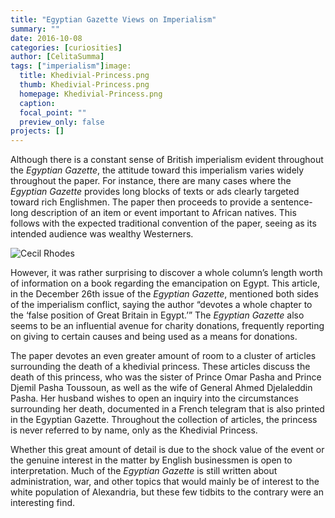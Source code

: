 ```yaml
---
title: "Egyptian Gazette Views on Imperialism"
summary: ""
date: 2016-10-08
categories: [curiosities]
author: [CelitaSumma]
tags: ["imperialism"]image:
  title: Khedivial-Princess.png
  thumb: Khedivial-Princess.png
  homepage: Khedivial-Princess.png
  caption:
  focal_point: ""
  preview_only: false
projects: []
---
```


Although there is a constant sense of British imperialism evident throughout the *Egyptian Gazette*, the attitude toward this imperialism varies widely throughout the paper. For instance, there are many cases where the *Egyptian Gazette* provides long blocks of texts or ads clearly targeted toward rich Englishmen. The paper then proceeds to provide a sentence-long description of an item or event important to African natives. This follows with the expected traditional convention of the paper, seeing as its intended audience was wealthy Westerners.

![Cecil Rhodes](https://github.com/dig-eg-gaz/dig-eg-gaz.github.io/blob/master/images/Cecil-Rhodes.png?raw=true)

However, it was rather surprising to discover a whole column’s length worth of information on a book regarding the emancipation on Egypt. This article, in the December 26th issue of the *Egyptian Gazette*, mentioned both sides of the imperialism conflict, saying the author “devotes a whole chapter to the ‘false position of Great Britain in Egypt.’” The *Egyptian Gazette* also seems to be an influential avenue for charity donations, frequently reporting on giving to certain causes and being used as a means for donations.

The paper devotes an even greater amount of room to a cluster of articles surrounding the death of a khedivial princess. These articles discuss the death of this princess, who was the sister of Prince Omar Pasha and Prince Djemil Pasha Toussoun, as well as the wife of General Ahmed Djelaleddin Pasha. Her husband wishes to open an inquiry into the circumstances surrounding her death, documented in a French telegram that is also printed in the Egyptian Gazette. Throughout the collection of articles, the princess is never referred to by name, only as the Khedivial Princess.

Whether this great amount of detail is due to the shock value of the event or the genuine interest in the matter by English businessmen is open to interpretation. Much of the *Egyptian Gazette* is still written about administration, war, and other topics that would mainly be of interest to the white population of Alexandria, but these few tidbits to the contrary were an interesting find.

